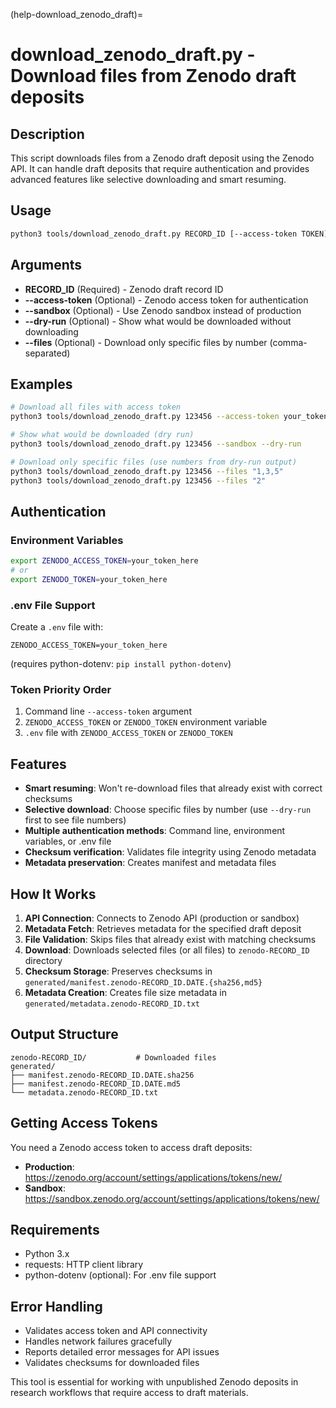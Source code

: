 (help-download_zenodo_draft)=

# download_zenodo_draft.py - Download files from Zenodo draft deposits

## Description

This script downloads files from a Zenodo draft deposit using the Zenodo API. It can handle draft deposits that require authentication and provides advanced features like selective downloading and smart resuming.

## Usage

```bash
python3 tools/download_zenodo_draft.py RECORD_ID [--access-token TOKEN]
```

## Arguments

- **RECORD_ID** (Required) - Zenodo draft record ID
- **--access-token** (Optional) - Zenodo access token for authentication
- **--sandbox** (Optional) - Use Zenodo sandbox instead of production
- **--dry-run** (Optional) - Show what would be downloaded without downloading
- **--files** (Optional) - Download only specific files by number (comma-separated)

## Examples

```bash
# Download all files with access token
python3 tools/download_zenodo_draft.py 123456 --access-token your_token_here

# Show what would be downloaded (dry run)
python3 tools/download_zenodo_draft.py 123456 --sandbox --dry-run

# Download only specific files (use numbers from dry-run output)
python3 tools/download_zenodo_draft.py 123456 --files "1,3,5"
python3 tools/download_zenodo_draft.py 123456 --files "2"
```

## Authentication

### Environment Variables
```bash
export ZENODO_ACCESS_TOKEN=your_token_here
# or
export ZENODO_TOKEN=your_token_here
```

### .env File Support
Create a `.env` file with:
```
ZENODO_ACCESS_TOKEN=your_token_here
```
(requires python-dotenv: `pip install python-dotenv`)

### Token Priority Order
1. Command line `--access-token` argument
2. `ZENODO_ACCESS_TOKEN` or `ZENODO_TOKEN` environment variable
3. `.env` file with `ZENODO_ACCESS_TOKEN` or `ZENODO_TOKEN`

## Features

- **Smart resuming**: Won't re-download files that already exist with correct checksums
- **Selective download**: Choose specific files by number (use `--dry-run` first to see file numbers)
- **Multiple authentication methods**: Command line, environment variables, or .env file
- **Checksum verification**: Validates file integrity using Zenodo metadata
- **Metadata preservation**: Creates manifest and metadata files

## How It Works

1. **API Connection**: Connects to Zenodo API (production or sandbox)
2. **Metadata Fetch**: Retrieves metadata for the specified draft deposit
3. **File Validation**: Skips files that already exist with matching checksums
4. **Download**: Downloads selected files (or all files) to `zenodo-RECORD_ID` directory
5. **Checksum Storage**: Preserves checksums in `generated/manifest.zenodo-RECORD_ID.DATE.{sha256,md5}`
6. **Metadata Creation**: Creates file size metadata in `generated/metadata.zenodo-RECORD_ID.txt`

## Output Structure

```
zenodo-RECORD_ID/           # Downloaded files
generated/
├── manifest.zenodo-RECORD_ID.DATE.sha256
├── manifest.zenodo-RECORD_ID.DATE.md5
└── metadata.zenodo-RECORD_ID.txt
```

## Getting Access Tokens

You need a Zenodo access token to access draft deposits:

- **Production**: https://zenodo.org/account/settings/applications/tokens/new/
- **Sandbox**: https://sandbox.zenodo.org/account/settings/applications/tokens/new/

## Requirements

- Python 3.x
- requests: HTTP client library
- python-dotenv (optional): For .env file support

## Error Handling

- Validates access token and API connectivity
- Handles network failures gracefully
- Reports detailed error messages for API issues
- Validates checksums for downloaded files

This tool is essential for working with unpublished Zenodo deposits in research workflows that require access to draft materials.